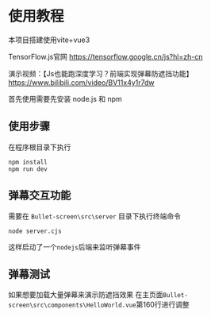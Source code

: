 # 使用教程
本项目搭建使用vite+vue3

TensorFlow.js官网 https://tensorflow.google.cn/js?hl=zh-cn

演示视频：【Js也能跑深度学习？前端实现弹幕防遮挡功能】 https://www.bilibili.com/video/BV11x4y1r7dw

首先使用需要先安装 node.js 和 npm

## 使用步骤
在程序根目录下执行
```
npm install
npm run dev
```

## 弹幕交互功能
需要在 `Bullet-screen\src\server` 目录下执行终端命令
```
node server.cjs
```
这样启动了一个`nodejs`后端来监听弹幕事件

## 弹幕测试
如果想要加载大量弹幕来演示防遮挡效果
在主页面`Bullet-screen\src\components\HelloWorld.vue`第160行进行调整

